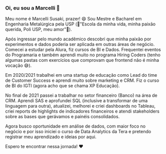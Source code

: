 ### Oi, eu sou a Marcelli 👋

<!--
**marcesussa/marcesussa** is a ✨ _special_ ✨ repository because its `README.md` (this file) appears on your GitHub profile.

Here are some ideas to get you started:

- 🔭 I’m currently working on ...
- 🌱 I’m currently learning ...
- 👯 I’m looking to collaborate on ...
- 🤔 I’m looking for help with ...
- 💬 Ask me about ...
- 📫 How to reach me: ...
- 😄 Pronouns: ...
- ⚡ Fun fact: ...
-->

Meu nome é Marcelli Susaki, prazer! 😄
Sou Mestre e Bacharel em  Engenharia Metalúrgica pela USP (🎵"Escola da minha vida, minha paixão querida, Poli USP, meu amor"🎵).

Após ingressar pelo mundo acadêmico descobri que minha paixão por experimentos e dados poderia ser aplicada em outras áreas de negócio. Comecei a estudar pela Alura, fiz cursos de BI e Dados. Frequentei eventos do Programaria e também aprendi muito no programa Hiring Coders (tenho algumas pastas com exercícios que comprovam que frontend não é minha vocação 😅).

Em 2020/2021 trabalhei em uma startup de educação como Lead do time de Customer Success e aprendi muito sobre marketing e CRM. Fiz o curso de BI do IGTI (agora acho que se chama XP Educação).

No final de 2021 passei a trabalhar no setor financeiro (Banco) na área de CRM. Aprendi SAS e aprofundei SQL (inclusive a transformar de uma linguagem para outra), atualizei, melhorei e criei dashboards no Tableau, criei reports de highlights de indicadores financeiros e atendi stakeholders sobre as bases que gerávamos e painéis consolidados.

Agora busco oportunidade em análise de dados, com maior foco no negócio e por isso iniciei o curso de Data Analytics da Tera e pretendo registrar meu aprendizado e ideias por aqui.

Espero te encontrar nessa jornada! ❤

